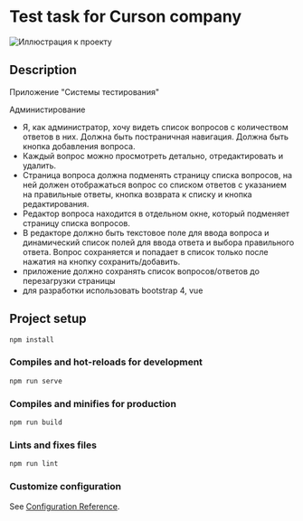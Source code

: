 # Test task for Curson company

![Иллюстрация к проекту](https://github.com/antonsmolko/curson-test/raw/master/assets/example.png)

## Description

Приложение "Cистемы тестирования"

Администирование
- Я, как администратор, хочу видеть список вопросов с количеством ответов в них. Должна быть постраничная навигация. Должна быть кнопка добавления вопроса.
- Каждый вопрос можно просмотреть детально, отредактировать и удалить.
- Страница вопроса должна подменять страницу списка вопросов, на ней должен отображаться вопрос со списком ответов с указанием на правильные ответы, кнопка возврата к списку и кнопка редактирования. 
- Редактор вопроса находится в отдельном окне, который подменяет страницу списка вопросов.
- В редакторе должно быть текстовое поле для ввода вопроса и динамический список полей для ввода ответа и выбора правильного ответа. Вопрос сохраняется и попадает в список только после нажатия на кнопку сохранить/добавить.
- приложение должно сохранять список вопросов/ответов до перезагрузки страницы
- для разработки использовать bootstrap 4, vue

## Project setup
```
npm install
```

### Compiles and hot-reloads for development
```
npm run serve
```

### Compiles and minifies for production
```
npm run build
```

### Lints and fixes files
```
npm run lint
```

### Customize configuration
See [Configuration Reference](https://cli.vuejs.org/config/).
